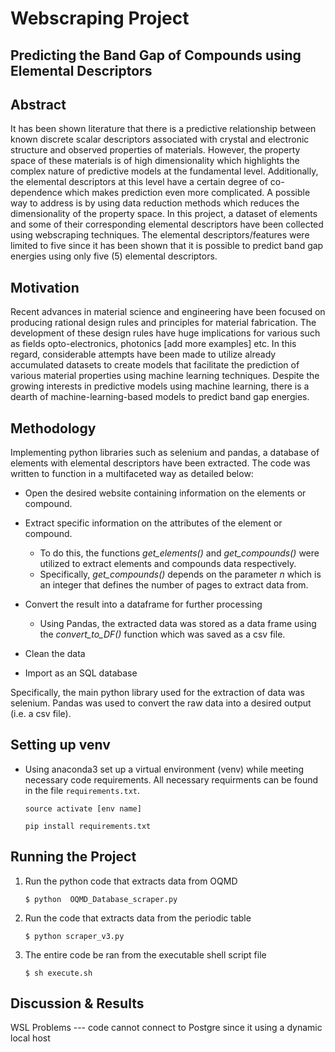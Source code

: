 # Webscraping Project

## Predicting the Band Gap of Compounds using Elemental Descriptors


## Abstract

It has been shown literature that there is a predictive relationship
between known discrete scalar descriptors associated with crystal and electronic structure and observed properties of materials.
However, the property space of these materials is of high dimensionality which highlights the complex nature of predictive models at the fundamental level. Additionally, the elemental descriptors at this level have a certain degree of co-dependence which makes prediction even more complicated. A possible way to address is by using data reduction methods which reduces the dimensionality of the property space. In this project, a dataset of elements and some of their corresponding elemental descriptors have been collected using webscraping techniques. The elemental descriptors/features were limited to five since it has been shown that it is possible to predict band gap energies using only five (5) elemental descriptors.




## Motivation

Recent advances in material science and engineering have been focused on 
producing rational design rules and principles for material fabrication.
The development of these design rules have huge implications for various such as fields opto-electronics, photonics [add more examples] etc. In this regard, considerable attempts have been made to utilize already accumulated datasets to create models that facilitate the prediction of various material properties using machine learning techniques. Despite the growing interests in predictive models using machine learning, there is a dearth of machine-learning-based models to predict band gap energies. 

## Methodology

Implementing python libraries such as selenium and pandas, a database of elements with elemental descriptors have been extracted. The code was written to function in a multifaceted way as detailed below:

* Open the desired website containing information on the elements or compound.

* Extract specific information on the attributes of the element or compound.
    * To do this, the functions *get_elements()* and *get_compounds()* were utilized to extract elements and compounds data respectively.
    * Specifically, *get_compounds()* depends on the parameter *n* which is
    an integer that defines the number of pages to extract data from.

* Convert the result into a dataframe for further processing
    * Using Pandas, the extracted data was stored as a data frame using the *convert_to_DF()* function which was saved as a csv file.

* Clean the data

* Import as an SQL database

Specifically, the main python library used for the extraction of data was selenium. Pandas was used to convert the raw data into a desired output (i.e. a csv file).

## Setting up venv

* Using anaconda3 set up a virtual environment (venv) while meeting necessary code requirements. All necessary requirments can be found in the file ```requirements.txt```.

    ```source activate [env name]```

    ```pip install requirements.txt```

## Running the Project

1. Run the python code that extracts data from OQMD

     ```$ python  OQMD_Database_scraper.py```

2. Run the code that extracts data from the periodic table

    ```$ python scraper_v3.py```

3. The entire code be ran from the executable shell script file

    ```$ sh execute.sh```


## Discussion & Results

WSL Problems --- code cannot connect to Postgre since it using a dynamic local host









